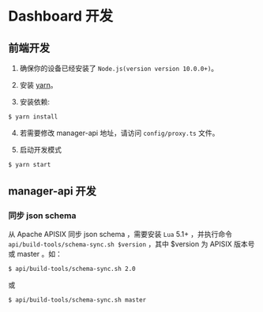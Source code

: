 <!--
#
# Licensed to the Apache Software Foundation (ASF) under one or more
# contributor license agreements.  See the NOTICE file distributed with
# this work for additional information regarding copyright ownership.
# The ASF licenses this file to You under the Apache License, Version 2.0
# (the "License"); you may not use this file except in compliance with
# the License.  You may obtain a copy of the License at
#
#     http://www.apache.org/licenses/LICENSE-2.0
#
# Unless required by applicable law or agreed to in writing, software
# distributed under the License is distributed on an "AS IS" BASIS,
# WITHOUT WARRANTIES OR CONDITIONS OF ANY KIND, either express or implied.
# See the License for the specific language governing permissions and
# limitations under the License.
#
-->

# Dashboard 开发

## 前端开发

1. 确保你的设备已经安装了 `Node.js(version version 10.0.0+)`。

2. 安装 [yarn](https://yarnpkg.com/)。

3. 安装依赖:

```sh
$ yarn install
```

4. 若需要修改 manager-api 地址，请访问 `config/proxy.ts` 文件。

5. 启动开发模式

```sh
$ yarn start
```

## manager-api 开发


### 同步 json schema

从 Apache APISIX 同步 json schema ，需要安装 `Lua` 5.1+ ，并执行命令 `api/build-tools/schema-sync.sh $version` ，其中 $version 为 APISIX 版本号或 master 。如： 

```sh
$ api/build-tools/schema-sync.sh 2.0
```

或

```sh
$ api/build-tools/schema-sync.sh master
```

